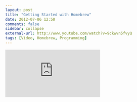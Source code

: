 ```yaml
---
layout: post
title: "Getting Started with Homebrew"
date: 2012-07-06 12:50
comments: false
sidebar: collapse
external-url: http://www.youtube.com/watch?v=9ckwvn5fvyQ 
tags: [Video, Homebrew, Programming]
---
```



<div class="flex-video"><iframe src="http://www.youtube.com/embed/9ckwvn5fvyQ" frameborder="0" allowfullscreen></iframe></div>

